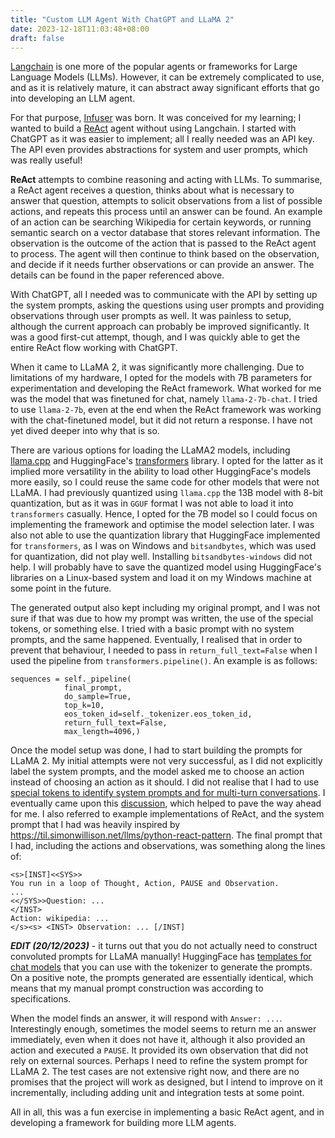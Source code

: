 ```yaml
---
title: "Custom LLM Agent With ChatGPT and LLaMA 2"
date: 2023-12-18T11:03:48+08:00
draft: false
---
```


[Langchain](https://github.com/langchain-ai/langchain) is one more of the popular agents or frameworks for Large Language Models (LLMs). However, it can be extremely complicated to use, and as it is relatively mature, it can abstract away significant efforts that go into developing an LLM agent.

For that purpose, [Infuser](https://github.com/kwekmh/infuser) was born. It was conceived for my learning; I wanted to build a [ReAct](https://arxiv.org/abs/2210.03629) agent without using Langchain. I started with ChatGPT as it was easier to implement; all I really needed was an API key. The API even provides abstractions for system and user prompts, which was really useful!

**ReAct** attempts to combine reasoning and acting with LLMs. To summarise, a ReAct agent receives a question, thinks about what is necessary to answer that question, attempts to solicit observations from a list of possible actions, and repeats this process until an answer can be found. An example of an action can be searching Wikipedia for certain keywords, or running semantic search on a vector database that stores relevant information. The observation is the outcome of the action that is passed to the ReAct agent to process. The agent will then continue to think based on the observation, and decide if it needs further observations or can provide an answer. The details can be found in the paper referenced above.

With ChatGPT, all I needed was to communicate with the API by setting up the system prompts, asking the questions using user prompts and providing observations through user prompts as well. It was painless to setup, although the current approach can probably be improved significantly. It was a good first-cut attempt, though, and I was quickly able to get the entire ReAct flow working with ChatGPT.

When it came to LLaMA 2, it was significantly more challenging. Due to limitations of my hardware, I opted for the models with 7B parameters for experimentation and developing the ReAct framework. What worked for me was the model that was finetuned for chat, namely `llama-2-7b-chat`. I tried to use `llama-2-7b`, even at the end when the ReAct framework was working with the chat-finetuned model, but it did not return a response. I have not yet dived deeper into why that is so.

There are various options for loading the LLaMA2 models, including [llama.cpp](https://github.com/ggerganov/llama.cpp) and HuggingFace's [transformers](https://huggingface.co/docs/transformers/index) library. I opted for the latter as it implied more versatility in the ability to load other HuggingFace's models more easily, so I could reuse the same code for other models that were not LLaMA. I had previously quantized using `llama.cpp` the 13B model with 8-bit quantization, but as it was in `GGUF` format I was not able to load it into `transformers` casually. Hence, I opted for the 7B model so I could focus on implementing the framework and optimise the model selection later. I was also not able to use the quantization library that HuggingFace implemented for `transformers`, as I was on Windows and `bitsandbytes`, which was used for quantization, did not play well. Installing `bitsandbytes-windows` did not help. I will probably have to save the quantized model using HuggingFace's libraries on a Linux-based system and load it on my Windows machine at some point in the future.

The generated output also kept including my original prompt, and I was not sure if that was due to how my prompt was written, the use of the special tokens, or something else. I tried with a basic prompt with no system prompts, and the same happened. Eventually, I realised that in order to prevent that behaviour, I needed to pass in `return_full_text=False` when I used the pipeline from `transformers.pipeline()`. An example is as follows:

```
sequences = self._pipeline(
            final_prompt,
            do_sample=True,
            top_k=10,
            eos_token_id=self._tokenizer.eos_token_id,
            return_full_text=False,
            max_length=4096,)
```

Once the model setup was done, I had to start building the prompts for LLaMA 2. My initial attempts were not very successful, as I did not explicitly label the system prompts, and the model asked me to choose an action instead of choosing an action as it should. I did not realise that I had to use [special tokens to identify system prompts and for multi-turn conversations](https://huggingface.co/blog/llama2#how-to-prompt-llama-2). I eventually came upon this [discussion](https://discuss.huggingface.co/t/trying-to-understand-system-prompts-with-llama-2-and-transformers-interface/59016), which helped to pave the way ahead for me. I also referred to example implementations of ReAct, and the system prompt that I had was heavily inspired by https://til.simonwillison.net/llms/python-react-pattern. The final prompt that I had, including the actions and observations, was something along the lines of:

```
<s>[INST]<<SYS>>
You run in a loop of Thought, Action, PAUSE and Observation.
...
<</SYS>>Question: ...
</INST>
Action: wikipedia: ...
</s><s> <INST> Observation: ... [/INST]
```

***EDIT (20/12/2023)*** - it turns out that you do not actually need to construct convoluted prompts for LLaMA manually! HuggingFace has [templates for chat models](https://huggingface.co/docs/transformers/main/en/chat_templating) that you can use with the tokenizer to generate the prompts. On a positive note, the prompts generated are essentially identical, which means that my manual prompt construction was according to specifications.

When the model finds an answer, it will respond with `Answer: ...`. Interestingly enough, sometimes the model seems to return me an answer immediately, even when it does not have it, although it also provided an action and executed a `PAUSE`. It provided its own observation that did not rely on external sources. Perhaps I need to refine the system prompt for LLaMA 2. The test cases are not extensive right now, and there are no promises that the project will work as designed, but I intend to improve on it incrementally, including adding unit and integration tests at some point.

All in all, this was a fun exercise in implementing a basic ReAct agent, and in developing a framework for building more LLM agents.